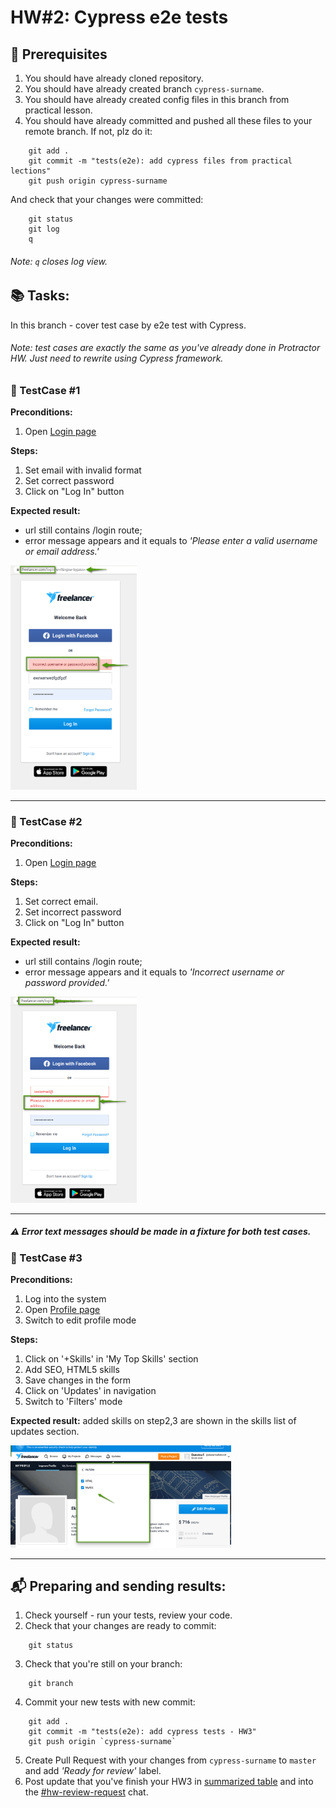 # HW#2: Cypress e2e tests

## :link: Prerequisites

1. You should have already cloned repository.
2. You should have already created branch `cypress-surname`.
3. You should have already created config files in this branch from practical lesson.
4. You should have already committed and pushed all these files to your remote branch. 
If not, plz do it:
```
    git add .
    git commit -m "tests(e2e): add cypress files from practical lections"
    git push origin cypress-surname
 ``` 
And check that your changes were committed:
```
    git status
    git log
    q
 ```
###### Note: `q` closes log view.

## :books: Tasks:

In this branch - cover test case by e2e test with Cypress.
###### Note: test cases are exactly the same as you've already done in Protractor HW. Just need to rewrite using Cypress framework. 

### :pencil: TestCase #1

**Preconditions:**
1. Open [Login page](https://www.freelancer.com/login)

**Steps:**
1. Set email with invalid format
2. Set correct password
3. Click on "Log In" button

**Expected result:** 
- url still contains /login route;
- error message appears and it equals to _'Please enter a valid username or email address.'_

<img src="/homework/assets/hw2_1.png" alt="HW2.1" width="40%">

-----

### :pencil: TestCase #2

**Preconditions:**
1. Open [Login page](https://www.freelancer.com/login)

**Steps:**
1. Set correct email.
2. Set incorrect password
3. Click on "Log In" button

**Expected result:** 
- url still contains /login route;
- error message appears and it equals to _'Incorrect username or password provided.'_

<img src="/homework/assets/hw2_2.png" alt="HW2.2" width="40%">

----

##### :warning: Error text messages should be made in a fixture for both test cases.

### :pencil: TestCase #3

**Preconditions:**
1. Log into the system
2. Open [Profile page](https://www.freelancer.com/u/{username})
3. Switch to edit profile mode

**Steps:**
1. Click on '+Skills' in 'My Top Skills' section
2. Add SEO, HTML5 skills
3. Save changes in the form
4. Click on 'Updates' in navigation
5. Switch to 'Filters' mode

**Expected result:** added skills on step2,3 are shown in the skills list of updates section.

<img src="/homework/assets/hw2_3.png" alt="HW2.3" width="70%">

----

## :mailbox_with_mail: Preparing and sending results:

1. Check yourself - run your tests, review your code.
2. Check that your changes are ready to commit:
```
    git status
```
3. Check that you're still on your branch:
```
    git branch
```
4. Commit your new tests with new commit:
```
    git add .
    git commit -m "tests(e2e): add cypress tests - HW3"
    git push origin `cypress-surname`
```
5. Create Pull Request with your changes from `cypress-surname` to `master` and add _'Ready for review'_ label.
6. Post update that you've finish your HW3 in [summarized table](https://docs.google.com/spreadsheets/d/1pIVFmzoo6lkchfcUjxpUFov7u7m09iY_4knNajdR9SU/edit?usp=sharing) and into the [#hw-review-request](https://valorsoftware-qa2020.slack.com/archives/CUC73SVC4) chat.
